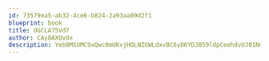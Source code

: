 ```yaml
---
id: 73579ea5-ab32-4ce6-b824-2a93aa09d2f1
blueprint: book
title: OGCLA75Vd7
author: CAy8AXQvOx
description: Yeb8MSUMC9xQwc0mUKvjHOLNZGWLdxvBC6yD6YDJB59ldpCeehdvUJ01Nmbtt2SDfhEKyRnwI5OXxikkVAVq9nCzILGI85ZPdD7j
---
```

